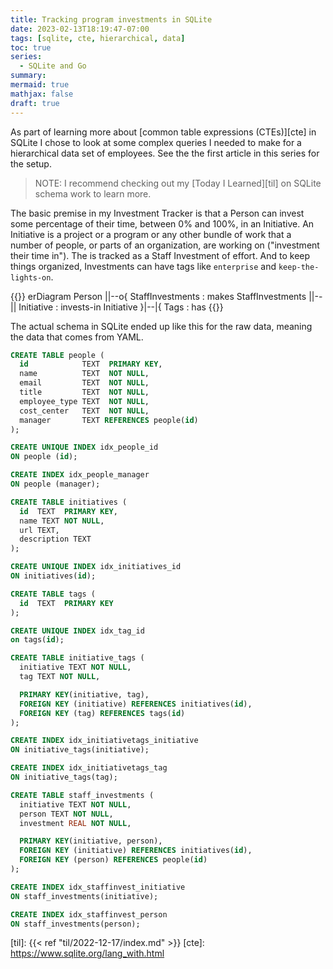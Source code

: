 ```yaml
---
title: Tracking program investments in SQLite
date: 2023-02-13T18:19:47-07:00
tags: [sqlite, cte, hierarchical, data]
toc: true
series:
  - SQLite and Go
summary: 
mermaid: true
mathjax: false
draft: true
---
```


As part of learning more about [common table expressions (CTEs)][cte] in SQLite I chose to look at some complex queries I needed to make for a hierarchical data set of employees.
See the the first article in this series for the setup.

> NOTE: I recommend checking out my [Today I Learned][til] on SQLite schema work to learn more.

The basic premise in my Investment Tracker is that a Person can invest some percentage of their time, between 0% and 100%, in an Initiative.
An Initiative is a project or a program or any other bundle of work that a number of people, or parts of an organization, are working on ("investment their time in").
The is tracked as a Staff Investment of effort.
And to keep things organized, Investments can have tags like `enterprise` and `keep-the-lights-on`.

{{<mermaid>}}
erDiagram
    Person ||--o{ StaffInvestments : makes
    StaffInvestments ||--|| Initiative : invests-in
    Initiative }|--|{ Tags : has
{{</mermaid>}}

The actual schema in SQLite ended up like this for the raw data, meaning the data that comes from YAML.
```sql
CREATE TABLE people (
  id            TEXT  PRIMARY KEY,
  name          TEXT  NOT NULL,
  email         TEXT  NOT NULL,
  title         TEXT  NOT NULL,
  employee_type TEXT  NOT NULL,
  cost_center   TEXT  NOT NULL,
  manager       TEXT REFERENCES people(id)
);

CREATE UNIQUE INDEX idx_people_id
ON people (id);

CREATE INDEX idx_people_manager
ON people (manager);

CREATE TABLE initiatives (
  id  TEXT  PRIMARY KEY,
  name TEXT NOT NULL,
  url TEXT,
  description TEXT
);

CREATE UNIQUE INDEX idx_initiatives_id
ON initiatives(id);

CREATE TABLE tags (
  id  TEXT  PRIMARY KEY
);

CREATE UNIQUE INDEX idx_tag_id
on tags(id);

CREATE TABLE initiative_tags (
  initiative TEXT NOT NULL,
  tag TEXT NOT NULL,

  PRIMARY KEY(initiative, tag),
  FOREIGN KEY (initiative) REFERENCES initiatives(id),
  FOREIGN KEY (tag) REFERENCES tags(id)
);

CREATE INDEX idx_initiativetags_initiative
ON initiative_tags(initiative);

CREATE INDEX idx_initiativetags_tag
ON initiative_tags(tag);

CREATE TABLE staff_investments (
  initiative TEXT NOT NULL,
  person TEXT NOT NULL,
  investment REAL NOT NULL,

  PRIMARY KEY(initiative, person),
  FOREIGN KEY (initiative) REFERENCES initiatives(id),
  FOREIGN KEY (person) REFERENCES people(id)
);

CREATE INDEX idx_staffinvest_initiative
ON staff_investments(initiative);

CREATE INDEX idx_staffinvest_person
ON staff_investments(person);
```

[til]: {{< ref "til/2022-12-17/index.md" >}}
[cte]: https://www.sqlite.org/lang_with.html
